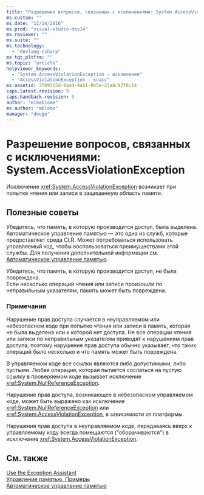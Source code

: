```yaml
---
title: "Разрешение вопросов, связанных с исключениями: System.AccessViolationException | Microsoft Docs"
ms.custom: ""
ms.date: "12/14/2016"
ms.prod: "visual-studio-dev14"
ms.reviewer: ""
ms.suite: ""
ms.technology: 
  - "devlang-csharp"
ms.tgt_pltfrm: ""
ms.topic: "article"
helpviewer_keywords: 
  - "System.AccessViolationException - исключение"
  - "AccessViolationException - класс"
ms.assetid: 7f09315d-8aad-4ab1-8b5e-21a8c97f6c14
caps.latest.revision: 9
caps.handback.revision: 9
author: "mikeblome"
ms.author: "mblome"
manager: "douge"
---
```

# Разрешение вопросов, связанных с исключениями: System.AccessViolationException
Исключение <xref:System.AccessViolationException> возникает при попытке чтения или записи в защищенную область памяти.  
  
## Полезные советы  
 Убедитесь, что память, в которую производится доступ, была выделена.  
 Автоматическое управление памятью — это одна из служб, которые предоставляет среда CLR. Может потребоваться использовать управляемый код, чтобы воспользоваться преимуществами этой службы. Для получения дополнительной информации см. [Автоматическое управление памятью](../Topic/Automatic%20Memory%20Management.md).  
  
 Убедитесь, что память, в которую производится доступ, не была повреждена.  
 Если несколько операций чтения или записи произошли по неправильным указателям, память может быть повреждена.  
  
### Примечания  
 Нарушение прав доступа случается в неуправляемом или небезопасном коде при попытке чтения или записи в память, которая не была выделена или к которой нет доступа. Не все операции чтения или записи по неправильным указателям приводят к нарушениям прав доступа, поэтому нарушение прав доступа обычно указывает, что таких операций было несколько и что память может быть повреждена.  
  
 В управляемом коде все ссылки являются либо допустимыми, либо пустыми. Любая операция, которая пытается сослаться на пустую ссылку в проверяемом коде вызывает исключение <xref:System.NullReferenceException>.  
  
 Нарушение прав доступа, возникающее в небезопасном управляемом коде, может быть выражено как исключение <xref:System.NullReferenceException> или <xref:System.AccessViolationException>, в зависимости от платформы.  
  
 Нарушения прав доступа в неуправляемом коде, передаваясь вверх к управляемому коду всегда помещаются \("оборачиваются"\) в исключение <xref:System.AccessViolationException>.  
  
## См. также  
 [Use the Exception Assistant](../Topic/How%20to:%20Use%20the%20Exception%20Assistant.md)   
 [Управление памятью. Примеры](../mfc/memory-management-examples.md)   
 [Автоматическое управление памятью](../Topic/Automatic%20Memory%20Management.md)